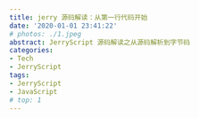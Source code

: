 ```yaml
---
title: jerry 源码解读：从第一行代码开始
date: '2020-01-01 23:41:22'
# photos: ./1.jpeg
abstract: JerryScript 源码解读之从源码解析到字节码
categories:
- Tech
- JerryScript
tags:
- JerryScript
- JavaScript
# top: 1
---
```



